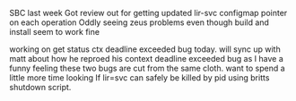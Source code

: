 SBC last week
Got review out for getting updated lir-svc configmap pointer on each operation
Oddly seeing zeus problems even though build and install seem to work fine

working on get status ctx deadline exceeded bug today.
will sync up with matt about how he reproed his context deadline exceeded bug as I have a funny feeling these two bugs are cut from the same cloth.
want to spend a little more time looking If lir=svc can safely be killed by pid using britts shutdown script.